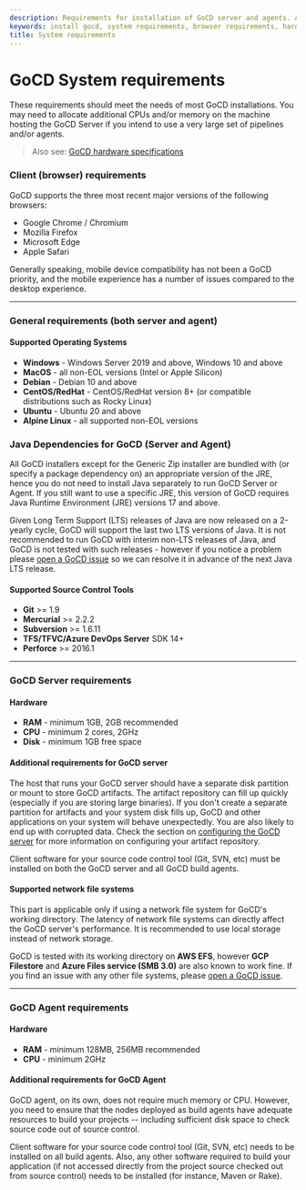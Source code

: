 ```yaml
---
description: Requirements for installation of GoCD server and agents. Additional CPUs and/or memory may need to be allocated.
keywords: install gocd, system requirements, browser requirements, hardware requirements, server requirements, operating systems, gocd agent
title: System requirements
---
```



# GoCD System requirements

These requirements should meet the needs of most GoCD installations. You may need to allocate additional CPUs and/or
memory on the machine hosting the GoCD Server if you intend to use a very large set of pipelines and/or agents.

> Also see: [GoCD hardware specifications](./hardware_specifications.html)

### Client (browser) requirements

GoCD supports the three most recent major versions of the following browsers:

- Google Chrome / Chromium
- Mozilla Firefox
- Microsoft Edge
- Apple Safari

Generally speaking, mobile device compatibility has not been a GoCD priority, and the mobile experience
has a number of issues compared to the desktop experience.

<hr>

### General requirements (both server and agent)

#### Supported Operating Systems

* **Windows** - Windows Server 2019 and above, Windows 10 and above
* **MacOS** - all non-EOL versions (Intel or Apple Silicon)
* **Debian**  - Debian 10 and above
* **CentOS/RedHat** - CentOS/RedHat version 8+ (or compatible distributions such as Rocky Linux)
* **Ubuntu** - Ubuntu 20 and above
* **Alpine Linux** - all supported non-EOL versions

### Java Dependencies for GoCD (Server and Agent)

All GoCD installers except for the Generic Zip installer are bundled with (or specify a package dependency on) an appropriate version of the JRE, hence you
do not need to install Java separately to run GoCD Server or Agent. If you still want to use a specific JRE, this
version of GoCD requires Java Runtime Environment (JRE) versions 17 and above.

Given Long Term Support (LTS) releases of Java are now released on a 2-yearly cycle, GoCD will support the last two
LTS versions of Java. It is not recommended to run GoCD with interim non-LTS releases of Java, and GoCD is not tested
with such releases - however if you notice a problem please [open a GoCD issue](https://github.com/gocd/gocd/issues/new) so we can resolve it in advance
of the next Java LTS release.

#### Supported Source Control Tools

* **Git** >= 1.9
* **Mercurial** >= 2.2.2
* **Subversion** >= 1.6.11
* **TFS/TFVC/Azure DevOps Server** SDK 14+
* **Perforce** >= 2016.1

<hr>

### GoCD Server requirements

#### Hardware

* **RAM** - minimum 1GB, 2GB recommended
* **CPU** - minimum 2 cores, 2GHz
* **Disk** - minimum 1GB free space

#### Additional requirements for GoCD server

The host that runs your GoCD server should have a separate disk partition or mount to store GoCD artifacts. The artifact repository
can fill up quickly (especially if you are storing large binaries). If you don't create a separate partition for
artifacts and your system disk fills up, GoCD and other applications on your system will behave unexpectedly. You are
also likely to end up with corrupted data. Check the section on
[configuring the GoCD server](configuring_server_details.html) for more information on configuring your artifact
repository.

Client software for your source code control tool (Git, SVN, etc) must be installed on both the GoCD server and all GoCD
build agents.

#### Supported network file systems

This part is applicable only if using a network file system for GoCD's working directory. The latency of network file 
systems can directly affect the GoCD server's performance. It is recommended to use local storage instead of network storage.

GoCD is tested with its working directory on **AWS EFS**, however **GCP Filestore** and **Azure Files service (SMB 3.0)** 
are also known to work fine. If you find an issue with any other file systems, please 
[open a GoCD issue](https://github.com/gocd/gocd/issues/new).

<hr>

### GoCD Agent requirements

#### Hardware

* **RAM** - minimum 128MB, 256MB recommended
* **CPU** - minimum 2GHz

#### Additional requirements for GoCD Agent

GoCD agent, on its own, does not require much memory or CPU. However, you need to ensure that the nodes deployed as
build agents have adequate resources to build your projects -- including sufficient disk space to check source code out
of source control.

Client software for your source code control tool (Git, SVN, etc) needs to be installed on all build agents. Also, any
other software required to build your application (if not accessed directly from the project source checked out from
source control) needs to be installed (for instance, Maven or Rake).
